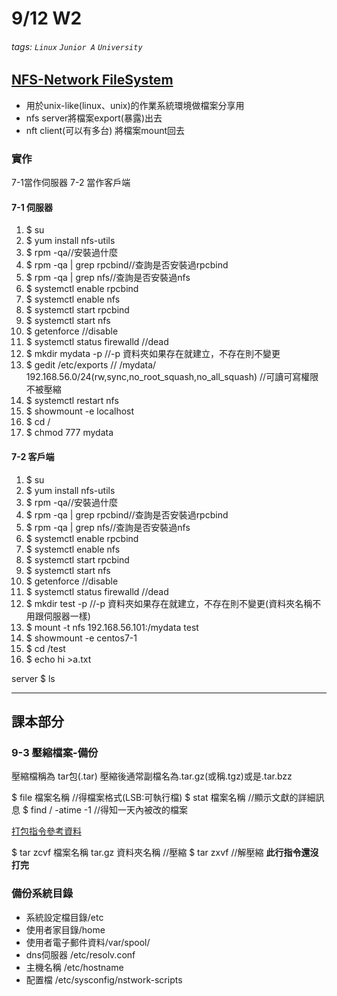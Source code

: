 # 9/12 W2

###### tags: `Linux` `Junior A` `University`

## [NFS-Network FileSystem](https://qizhanming.com/blog/2018/08/08/how-to-install-nfs-on-centos-7)
* 用於unix-like(linux、unix)的作業系統環境做檔案分享用
* nfs server將檔案export(暴露)出去
* nft client(可以有多台) 將檔案mount回去
### 實作
7-1當作伺服器 7-2 當作客戶端
#### 7-1 伺服器
1. $ su
2. $ yum install nfs-utils
3. $ rpm -qa//安裝過什麼
4. $ rpm -qa | grep rpcbind//查詢是否安裝過rpcbind
5. $ rpm -qa | grep nfs//查詢是否安裝過nfs
6. $ systemctl enable rpcbind
7. $ systemctl enable nfs
8. $ systemctl start rpcbind
9. $ systemctl start nfs
10.  $ getenforce //disable
11.  $ systemctl status firewalld //dead
12.  $ mkdir mydata -p //-p  資料夾如果存在就建立，不存在則不變更
13.  $ gedit /etc/exports // 
/mydata/    192.168.56.0/24(rw,sync,no_root_squash,no_all_squash)  //可讀可寫權限不被壓縮
14.  $ systemctl restart nfs
15.  $ showmount -e localhost
16.  $ cd /
17.  $ chmod 777 mydata
#### 7-2 客戶端
1. $ su
2. $ yum install nfs-utils
3. $ rpm -qa//安裝過什麼
4. $ rpm -qa | grep rpcbind//查詢是否安裝過rpcbind
5. $ rpm -qa | grep nfs//查詢是否安裝過nfs
6. $ systemctl enable rpcbind
7. $ systemctl enable nfs
8. $ systemctl start rpcbind
9. $ systemctl start nfs
10.  $ getenforce //disable
11.  $ systemctl status firewalld //dead
12.  $ mkdir test -p //-p  資料夾如果存在就建立，不存在則不變更(資料夾名稱不用跟伺服器一樣)
13.  $ mount -t nfs 192.168.56.101:/mydata test
14.  $ showmount -e centos7-1
15.  $ cd /test
16.  $ echo hi >a.txt

server $ ls

---

## 課本部分
### 9-3 壓縮檔案-備份
壓縮檔稱為 tar包(.tar)
壓縮後通常副檔名為.tar.gz(或稱.tgz)或是.tar.bzz

$ file 檔案名稱 //得檔案格式(LSB:可執行檔)
$ stat 檔案名稱 //顯示文獻的詳細訊息
$ find / -atime -1 //得知一天內被改的檔案

[打包指令參考資料](http://note.drx.tw/2008/04/command.html)

$ tar zcvf 檔案名稱 tar.gz 資料夾名稱 //壓縮
$ tar zxvf //解壓縮 **此行指令還沒打完**
### 備份系統目錄
* 系統設定檔目錄/etc
* 使用者家目錄/home
* 使用者電子郵件資料/var/spool/
* dns伺服器 /etc/resolv.conf
* 主機名稱 /etc/hostname
* 配置檔 /etc/sysconfig/nstwork-scripts